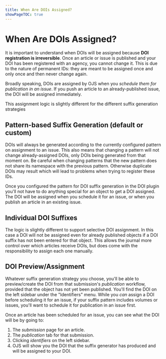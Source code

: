 ```yaml
---
title: When Are DOIs Assigned?
showPageTOC: true
---
```


# When Are DOIs Assigned?

It is important to understand when DOIs will be assigned because **DOI registration is irreversible**. Once an article or issue is published and your DOI has been registered with an agency, you cannot change it. This is due to the nature of permanent IDs: they are meant to be assigned once and only once and then never change again.

Broadly speaking, DOIs are assigned by OJS when you _schedule them for publication in an issue_. If you push an article to an already-published issue, the DOI will be assigned immediately.

This assignment logic is slightly different for the different suffix generation strategies

## Pattern-based Suffix Generation (default or custom)

DOIs will always be generated according to the currently configured pattern on assignment to an issue. This also means that changing a pattern will not change already-assigned DOIs, only DOIs being generated from that moment on. Be careful when changing patterns that the new pattern does not share its namespace with the previous pattern. Otherwise duplicate DOIs may result which will lead to problems when trying to register these IDs.

Once you configured the pattern for DOI suffix generation in the DOI plugin you'll not have to do anything special for an object to get a DOI assigned. The DOI will be assigned when you schedule it for an issue, or when you publish an article in an existing issue.

## Individual DOI Suffixes

The logic is slightly different to support selective DOI assignment. In this case a DOI will not be assigned even for already published objects if a DOI suffix has not been entered for that object. This allows the journal more control over which articles receive DOIs, but does come with the responsibility to assign each one manually.

## DOI Preview/Assignment

Whatever suffix generation strategy you choose, you'll be able to preview/create the DOI from that submission's _publication_ workflow, provided that the object has not yet been published. You'll find the DOI on the left sidebar under the "Identifiers" menu.  While you _can_ assign a DOI before scheduling it for an issue, if your suffix pattern includes volumes or issues, you'll want to schedule it for publication in an issue first.

Once an article has been scheduled for an issue, you can see what the DOI will be by going to:

1. The _submission_ page for an article.
2. The _publication_ tab for that submission.
3. Clicking _identifiers_ on the left sidebar.
4. OJS will show you the DOI that the suffix generator has produced and will be assigned to your DOI. 
